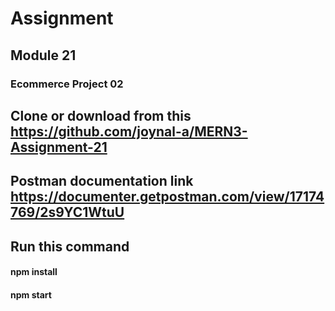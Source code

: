 # Assignment
## Module 21
### Ecommerce Project 02

## Clone or download from this https://github.com/joynal-a/MERN3-Assignment-21
## Postman documentation link https://documenter.getpostman.com/view/17174769/2s9YC1WtuU 
## Run this command
#### npm install
#### npm start
